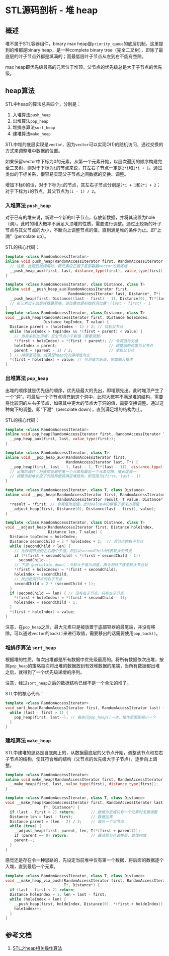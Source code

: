 # STL源码剖析 - 堆 heap

## 概述

堆不属于STL容器组件，binary max heap是`priority_queue`的底层机制。这里提到的堆都是binary heap，是一种complete binary tree（完全二叉树），即除了最底层的叶子节点外都是填满的；而最低层叶子节点从左到右不能有空隙。

max heap即优先级最高的元素位于堆顶。父节点的优先级总是大于子节点的优先级。

## heap算法

STL中heap的算法总共四个，分别是：
1. 入堆算法`push_heap`
2. 出堆算法`pop_heap`
3. 堆排序算法`sort_heap`
4. 建堆算法`make_heap`

STL中堆的底层实现是`vector`，因为`vector`可以实现O(1)的随机访问，通过交换的方式来调整堆中数据的位置。

如果保留vector中下标为0的元素，从第一个元素开始，以层次遍历的顺序构建完全二叉树，则对于下标为`i`的节点来说，其左右子节点一定是`2*i`和`2*i + 1`。通过类似的下标关系，很容易实现父子节点之间数据的交换、调整。

增加下标0的话，对于下标为`i`的节点，其左右子节点分别是`2*i + 1`和`2*i + 2`；对于下标为`i`的节点，其父节点为`(i - 1) / 2`。

### 入堆算法 `push_heap`

对于已有的堆来说，新建一个新的叶子节点，存放新数据，并将其设置为hole（洞）。此时的堆大概率不满足大顶堆的性质，需要进行调整。通过比较新的叶子节点与其父节点的大小，不断向上调整节点的值，直到满足堆的条件为止。即“上溯”（percolate up）。

STL的核心代码：

```cpp
template <class RandomAccessIterator>
inline void push_heap(RandomAccessIterator first, RandomAccessIterator last) {
  // 注意，此函数被调用时，新元素应已置于底部容器vector的最尾端
  __push_heap_aux(first, last, distance_type(first), value_type(first));
}

template <class RandomAccessIterator, class Distance, class T>
inline void __push_heap_aux(RandomAccessIterator first, 
                            RandomAccessIterator last, Distance*, T*) {
  __push_heap(first, Distance((last - first) - 1), Distance(0), T(*(last - 1)));
  // 新元素位于底层容器最尾端，该位置也是初始的洞位置：(last - first) - 1
}
template <class RandomAccessIterator, class Distance, class T>
void __push_heap(RandomAccessIterator first, Distance holeIndex, 
                 Distance topIndex, T value) {
  Distance parent = (holeIndex - 1) / 2; // 找到父节点
  while (holeIndex > topIndex && *(first + parent) < value) {
    // 当尚未到达顶端，且父节点小于新值（需要调整）
    *(first + holeIndex) = *(first + parent); // 令洞值为父值
    holeIndex = parent;                       // 调整洞的位置为父节点
    parent = (parent - 1) / 2;                // 更新父节点
  } // 持续至顶端，或满足heap的次序特性为止
  *(first + holeIndex) = value; // 令洞值为新值，完成插入操作
}
```

### 出堆算法 `pop_heap`

出堆的顺序就是优先级的顺序，优先级最大的先出，即堆顶先出。此时堆顶产生了一个“洞”。将最后一个子节点填充到这个洞中，此时大概率不满足堆的结构，需要将比较洞的左右子节点，如果其中更大的节点大于洞的值，需要交换调整。通过这种向下的调整，即“下溯”（percolate down），直到满足堆的结构为止。

STL的核心代码：

```cpp
template <class RandomAccessIterator>
inline void pop_heap(RandomAccessIterator first, RandomAccessIterator last) {
  __pop_heap_aux(first, last, value_type(first));
}

template <class RandomAccessIterator, class T>
inline void __pop_heap_aux(RandomAccessIterator first,
                           RandomAccessIterator last, T*) {
  __pop_heap(first, last - 1, last - 1, T(*(last - 1)), distance_type(first));
  // 出堆的操作：将底部容器中第一个元素和最后一个元素交换，堆长度减一
  // 调整当前堆长度下的结构使其满足堆结构，即范围为[first, last - 1)
}

template <class RandomAccessIterator, class T, class Distance>
inline void __pop_heap(RandomAccessIterator first, RandomAccessIterator last,
                       RandomAccessIterator result, T value, Distance*) {
  *result = *first; // 令尾值为首值，此时value中仍保留了原来的尾值
  __adjust_heap(first, Distance(0), Distance(last - first), value);
}

template <class RandomAccessIterator, class Distance, class T>
void __adjust_heap(RandomAccessIterator first, Distance holeIndex,
                   Distance len, T value) {
  Distance topIndex = holeIndex;
  Distance secondChild = 2 * holeIndex + 2;  // 洞节点的右子节点
  while (secondChild < len) {
    // 比较洞节点的左右两个子值，然后以secondChild代表较大的节点
    if (*(first + secondChild) < *(first + secondChild - 1))
      secondChild--;
    // 下溯（percolate down）：令较大子值为洞值，再令洞号下移至较大节点处
    *(first + holeIndex) = *(first + secondChild);
    holeIndex = secondChild;
    // 找出新洞节点的右子节点
    secondChild = 2 * (secondChild + 1);
  }
  if (secondChild == len) { // 没有右子节点，只有左子节点
    *(first + holeIndex) = *(first + secondChild - 1);
    holeIndex = secondChild - 1;
  }
  *(first + holeIndex) = value;
}
```

注意，在`pop_heap`之后，最大元素只是被放置于底部容器的最尾端，并没有移除。可以通过`vector`的`back()`来进行取值，需要移出的话需要使用`pop_back()`。

### 堆排序算法 `sort_heap`

根据堆的性质，每次出堆都是所有数据中优先级最高的。将所有数据依次出堆，按照`pop_heap`的策略每次将出堆的数据放到有效堆数据的尾端，当所有数据都出堆之后，就得到了一个优先级递增的序列。

注意，经过`sort_heap`之后的数据结构已经不是一个合法的堆了。

STL中的核心代码：

```cpp
template <class RandomAccessIterator>
void sort_heap(RandomAccessIterator first, RandomAccessIterator last) {
  while (last - first > 1) {
    pop_heap(first, last--); // 每执行pop_heap()一次，操作范围即缩小一个
  }
}
```

### 建堆算法 `make_heap`

STL中建堆的思路是自底向上的，从数据最底层的父节点开始，调整该节点和左右子节点的结构，使其符合堆的结构（父节点的优先级大于子节点），逐步向上调整。

```cpp
template <class RandomAccessIterator>
inline void make_heap(RandomAccessIterator first, RandomAccessIterator last) {
  __make_heap(first, last, value_type(first), distance_type(first));
}

template <class RandomAccessIterator, class T, class Distance>
void __make_heap(RandomAccessIterator first, RandomAccessIterator last,
                 T*, Distance*) {
  if (last - first < 2) return;       // 数据为空或只有一个元素时无需调整
  Distance len = last - first;        // 数据边界
  Distance parent = (len - 2) / 2;    // 最后一个父节点
  while (true) {
    __adjust_heap(first, parent, len, T(*(first + parent)));
    if (parent == 0) return;          // 最顶层节点调整后，建堆完成
    parent--;
  }
}
```

感觉还是存在令一种思路的，先设定当前堆中仅有第一个数据，将后面的数据逐个入堆，直到最后一个元素。

```cpp
template <class RandomAccessIterator, class T, class Distance>
void __make_heap_via_push(RandomAccessIterator first, RandomAccessIterator last, 
                          T*, Distance*) {
  if (last - first < 2) return;
  Distance holeIndex = 1, len = last - first;
  while (holeIndex < len) {
    __push_heap(first, holdeIndex, Distance(0), *(first + holdeIndex));
    holeIndex++;
  }
}
```

## 参考文档

1. [STL之heap相关操作算法](https://blog.csdn.net/jxh_123/article/details/34853099)

